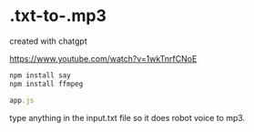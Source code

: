 # .txt-to-.mp3
created with chatgpt

https://www.youtube.com/watch?v=1wkTnrfCNoE

```js
npm install say
npm install ffmpeg

app.js
```

type anything in the input.txt file so it does robot voice to mp3.

